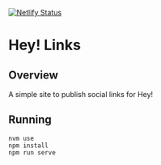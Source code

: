 [![Netlify Status](https://api.netlify.com/api/v1/badges/4e74a407-39cd-4a98-aba5-50a55f5913e5/deploy-status)](https://app.netlify.com/sites/joshnesbitt-cooking/deploys)

# Hey! Links


## Overview

A simple site to publish social links for Hey!


## Running

```
nvm use
npm install
npm run serve
```
